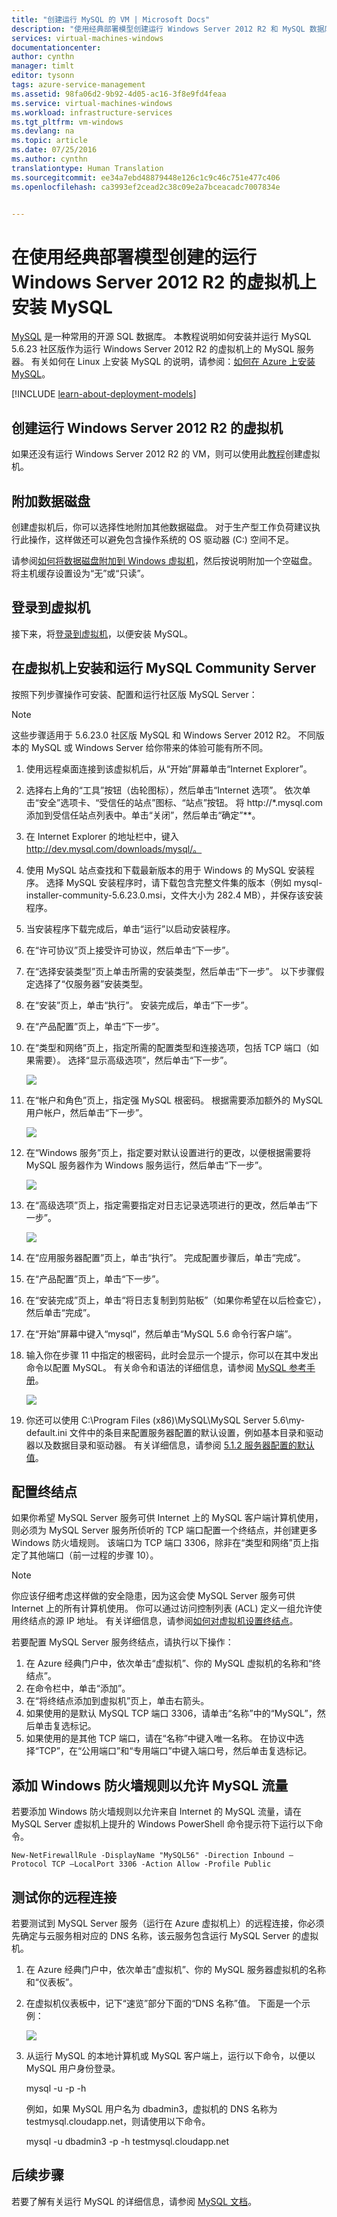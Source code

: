 ```yaml
---
title: "创建运行 MySQL 的 VM | Microsoft Docs"
description: "使用经典部署模型创建运行 Windows Server 2012 R2 和 MySQL 数据库的 Azure 虚拟机。"
services: virtual-machines-windows
documentationcenter: 
author: cynthn
manager: timlt
editor: tysonn
tags: azure-service-management
ms.assetid: 98fa06d2-9b92-4d05-ac16-3f8e9fd4feaa
ms.service: virtual-machines-windows
ms.workload: infrastructure-services
ms.tgt_pltfrm: vm-windows
ms.devlang: na
ms.topic: article
ms.date: 07/25/2016
ms.author: cynthn
translationtype: Human Translation
ms.sourcegitcommit: ee34a7ebd48879448e126c1c9c46c751e477c406
ms.openlocfilehash: ca3993ef2cead2c38c09e2a7bceacadc7007834e


---
```

# <a name="install-mysql-on-a-virtual-machine-created-with-the-classic-deployment-model-running-windows-server-2012-r2"></a>在使用经典部署模型创建的运行 Windows Server 2012 R2 的虚拟机上安装 MySQL
[MySQL](http://www.mysql.com) 是一种常用的开源 SQL 数据库。 本教程说明如何安装并运行 MySQL 5.6.23 社区版作为运行 Windows Server 2012 R2 的虚拟机上的 MySQL 服务器。 有关如何在 Linux 上安装 MySQL 的说明，请参阅：[如何在 Azure 上安装 MySQL](virtual-machines-linux-mysql-install.md?toc=%2fazure%2fvirtual-machines%2flinux%2ftoc.json)。

[!INCLUDE [learn-about-deployment-models](../../includes/learn-about-deployment-models-classic-include.md)]

## <a name="create-a-virtual-machine-running-windows-server-2012-r2"></a>创建运行 Windows Server 2012 R2 的虚拟机
如果还没有运行 Windows Server 2012 R2 的 VM，则可以使用此[教程](virtual-machines-windows-classic-tutorial.md?toc=%2fazure%2fvirtual-machines%2fwindows%2fclassic%2ftoc.json)创建虚拟机。 

## <a name="attach-a-data-disk"></a>附加数据磁盘
创建虚拟机后，你可以选择性地附加其他数据磁盘。 对于生产型工作负荷建议执行此操作，这样做还可以避免包含操作系统的 OS 驱动器 (C:) 空间不足。

请参阅[如何将数据磁盘附加到 Windows 虚拟机](virtual-machines-windows-classic-attach-disk.md?toc=%2fazure%2fvirtual-machines%2fwindows%2fclassic%2ftoc.json)，然后按说明附加一个空磁盘。 将主机缓存设置设为“无”或“只读”。

## <a name="log-on-to-the-virtual-machine"></a>登录到虚拟机
接下来，将[登录到虚拟机](virtual-machines-windows-classic-connect-logon.md?toc=%2fazure%2fvirtual-machines%2fwindows%2fclassic%2ftoc.json)，以便安装 MySQL。

## <a name="install-and-run-mysql-community-server-on-the-virtual-machine"></a>在虚拟机上安装和运行 MySQL Community Server
按照下列步骤操作可安装、配置和运行社区版 MySQL Server：

> [!NOTE]
> 这些步骤适用于 5.6.23.0 社区版 MySQL 和 Windows Server 2012 R2。 不同版本的 MySQL 或 Windows Server 给你带来的体验可能有所不同。
> 
> 

1. 使用远程桌面连接到该虚拟机后，从“开始”屏幕单击“Internet Explorer”。
2. 选择右上角的“工具”按钮（齿轮图标），然后单击“Internet 选项”。 依次单击“安全”选项卡、“受信任的站点”图标、“站点”按钮。 将 http://*.mysql.com 添加到受信任站点列表中。单击“关闭”，然后单击“确定”**。
3. 在 Internet Explorer 的地址栏中，键入 http://dev.mysql.com/downloads/mysql/。
4. 使用 MySQL 站点查找和下载最新版本的用于 Windows 的 MySQL 安装程序。 选择 MySQL 安装程序时，请下载包含完整文件集的版本（例如 mysql-installer-community-5.6.23.0.msi，文件大小为 282.4 MB），并保存该安装程序。
5. 当安装程序下载完成后，单击“运行”以启动安装程序。
6. 在“许可协议”页上接受许可协议，然后单击“下一步”。
7. 在“选择安装类型”页上单击所需的安装类型，然后单击“下一步”。 以下步骤假定选择了“仅服务器”安装类型。
8. 在“安装”页上，单击“执行”。 安装完成后，单击“下一步”。
9. 在“产品配置”页上，单击“下一步”。
10. 在“类型和网络”页上，指定所需的配置类型和连接选项，包括 TCP 端口（如果需要）。 选择“显示高级选项”，然后单击“下一步”。
    
    ![](./media/virtual-machines-windows-classic-mysql-2008r2/MySQL_TypeNetworking.png)
11. 在“帐户和角色”页上，指定强 MySQL 根密码。 根据需要添加额外的 MySQL 用户帐户，然后单击“下一步”。
    
    ![](./media/virtual-machines-windows-classic-mysql-2008r2/MySQL_AccountsRoles_Filled.png)
12. 在“Windows 服务”页上，指定要对默认设置进行的更改，以便根据需要将 MySQL 服务器作为 Windows 服务运行，然后单击“下一步”。
    
    ![](./media/virtual-machines-windows-classic-mysql-2008r2/MySQL_WindowsService.png)
13. 在“高级选项”页上，指定需要指定对日志记录选项进行的更改，然后单击“下一步”。
    
    ![](./media/virtual-machines-windows-classic-mysql-2008r2/MySQL_AdvOptions.png)
14. 在“应用服务器配置”页上，单击“执行”。 完成配置步骤后，单击“完成”。
15. 在“产品配置”页上，单击“下一步”。
16. 在“安装完成”页上，单击“将日志复制到剪贴板”（如果你希望在以后检查它），然后单击“完成”。
17. 在“开始”屏幕中键入“mysql”，然后单击“MySQL 5.6 命令行客户端”。
18. 输入你在步骤 11 中指定的根密码，此时会显示一个提示，你可以在其中发出命令以配置 MySQL。 有关命令和语法的详细信息，请参阅 [MySQL 参考手册](http://dev.mysql.com/doc/refman/5.6/en/server-configuration-defaults.html)。
    
    ![](./media/virtual-machines-windows-classic-mysql-2008r2/MySQL_CommandPrompt.png)
19. 你还可以使用 C:\Program Files (x86)\MySQL\MySQL Server 5.6\my-default.ini 文件中的条目来配置服务器配置的默认设置，例如基本目录和驱动器以及数据目录和驱动器。 有关详细信息，请参阅 [5.1.2 服务器配置的默认值](http://dev.mysql.com/doc/refman/5.6/en/server-configuration-defaults.html)。

## <a name="configure-endpoints"></a>配置终结点
如果你希望 MySQL Server 服务可供 Internet 上的 MySQL 客户端计算机使用，则必须为 MySQL Server 服务所侦听的 TCP 端口配置一个终结点，并创建更多 Windows 防火墙规则。 该端口为 TCP 端口 3306，除非在“类型和网络”页上指定了其他端口（前一过程的步骤 10）。

> [!NOTE]
> 你应该仔细考虑这样做的安全隐患，因为这会使 MySQL Server 服务可供 Internet 上的所有计算机使用。 你可以通过访问控制列表 (ACL) 定义一组允许使用终结点的源 IP 地址。 有关详细信息，请参阅[如何对虚拟机设置终结点](virtual-machines-windows-classic-setup-endpoints.md?toc=%2fazure%2fvirtual-machines%2fwindows%2fclassic%2ftoc.json)。
> 
> 

若要配置 MySQL Server 服务终结点，请执行以下操作：

1. 在 Azure 经典门户中，依次单击“虚拟机”、你的 MySQL 虚拟机的名称和“终结点”。
2. 在命令栏中，单击“添加”。
3. 在“将终结点添加到虚拟机”页上，单击右箭头。
4. 如果使用的是默认 MySQL TCP 端口 3306，请单击“名称”中的“MySQL”，然后单击复选标记。
5. 如果使用的是其他 TCP 端口，请在“名称”中键入唯一名称。 在协议中选择“TCP”，在“公用端口”和“专用端口”中键入端口号，然后单击复选标记。

## <a name="add-a-windows-firewall-rule-to-allow-mysql-traffic"></a>添加 Windows 防火墙规则以允许 MySQL 流量
若要添加 Windows 防火墙规则以允许来自 Internet 的 MySQL 流量，请在 MySQL Server 虚拟机上提升的 Windows PowerShell 命令提示符下运行以下命令。

    New-NetFirewallRule -DisplayName "MySQL56" -Direction Inbound –Protocol TCP –LocalPort 3306 -Action Allow -Profile Public



## <a name="test-your-remote-connection"></a>测试你的远程连接
若要测试到 MySQL Server 服务（运行在 Azure 虚拟机上）的远程连接，你必须先确定与云服务相对应的 DNS 名称，该云服务包含运行 MySQL Server 的虚拟机。

1. 在 Azure 经典门户中，依次单击“虚拟机”、你的 MySQL 服务器虚拟机的名称和“仪表板”。
2. 在虚拟机仪表板中，记下“速览”部分下面的“DNS 名称”值。 下面是一个示例：
   
   ![](./media/virtual-machines-windows-classic-mysql-2008r2/MySQL_DNSName.png)
3. 从运行 MySQL 的本地计算机或 MySQL 客户端上，运行以下命令，以便以 MySQL 用户身份登录。
   
     mysql -u <yourMysqlUsername> -p -h <yourDNSname>
   
   例如，如果 MySQL 用户名为 dbadmin3，虚拟机的 DNS 名称为 testmysql.cloudapp.net，则请使用以下命令。
   
     mysql -u dbadmin3 -p -h testmysql.cloudapp.net

## <a name="next-steps"></a>后续步骤
若要了解有关运行 MySQL 的详细信息，请参阅 [MySQL 文档](http://dev.mysql.com/doc/)。




<!--HONumber=Nov16_HO3-->


